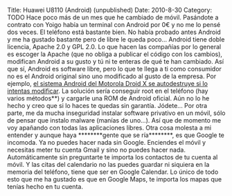 Title: Huawei U8110 (Android) (unpublished)
Date: 2010-8-30
Category: TODO
Hace poco más de un mes que he cambiado de móvil. Pasándote a contrato con Yoigo había un terminal con Android por 0€ y no me lo pensé dos
veces. El teléfono está bastante bien. No había probado antes Android y me ha gustado bastante pero de libre le queda poco... Android tiene
doble licencia, Apache 2.0 y GPL 2.0. Lo que hacen las compañías por lo general es escoger la Apache (que no obliga a publicar el código con
los cambios), modifican Android a su gusto y tú ni te enteras de qué te han cambiado. Así que sí, Android es software libre, pero lo que te
llega a ti como consumidor no es el Android original sino uno modificado al gusto de la empresa. Por ejemplo, [el sistema Android del
Motorola Droid X se autodestruye si lo intentas
modificar](http://www.genbeta.com/actualidad/el-sistema-android-del-motorola-droid-x-se-autodestruye-si-lo-intentas-modificar). La solución
sería conseguir root en el teléfono (hay varios métodos\*\*) y cargarle una ROM de Android oficial. Aún no lo he hecho y creo que si lo
haces te quedas sin garantía. Jódete... Por otra parte, me da mucha inseguridad instalar software privativo en un móvil, sólo de pensar que
instalo malware (manías de uno...). Así que de momento me voy apañando con todas las aplicaciones libres. Otra cosa molesta a mi entender y
aunque haya \*\*\*\*\*\*\*\*gente que se ría\*\*\*\*\*\*\*\*, es que Google te incomoda. Ya no puedes hacer nada sin Google. Enciendes el
móvil y necesitas meter tu cuenta Gmail y sino no puedes hacer nada. Automáticamente sin preguntarte te importa los contactos de tu cuenta
al móvil. Y las citas del calendario no las puedes guardar ni siquiera en la memoria del teléfono, tiene que ser en Google Calendar. Lo
único de todo esto que me ha gustado es que en Google Maps, te importa los mapas que tenías hecho en tu cuenta.
